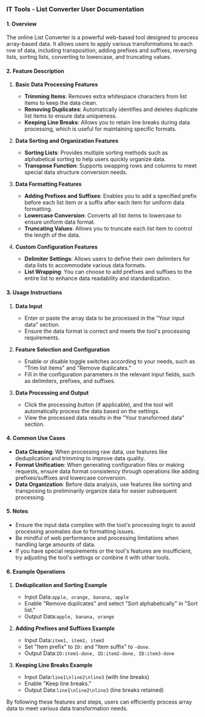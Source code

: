 ### IT Tools - List Converter User Documentation

#### 1. Overview
The online List Converter is a powerful web-based tool designed to process array-based data. It allows users to apply various transformations to each row of data, including transposition, adding prefixes and suffixes, reversing lists, sorting lists, converting to lowercase, and truncating values.

#### 2. Feature Description

1. **Basic Data Processing Features**
   - **Trimming Items**: Removes extra whitespace characters from list items to keep the data clean.
   - **Removing Duplicates**: Automatically identifies and deletes duplicate list items to ensure data uniqueness.
   - **Keeping Line Breaks**: Allows you to retain line breaks during data processing, which is useful for maintaining specific formats.

2. **Data Sorting and Organization Features**
   - **Sorting Lists**: Provides multiple sorting methods such as alphabetical sorting to help users quickly organize data.
   - **Transpose Function**: Supports swapping rows and columns to meet special data structure conversion needs.

3. **Data Formatting Features**
   - **Adding Prefixes and Suffixes**: Enables you to add a specified prefix before each list item or a suffix after each item for uniform data formatting.
   - **Lowercase Conversion**: Converts all list items to lowercase to ensure uniform data format.
   - **Truncating Values**: Allows you to truncate each list item to control the length of the data.

4. **Custom Configuration Features**
   - **Delimiter Settings**: Allows users to define their own delimiters for data lists to accommodate various data formats.
   - **List Wrapping**: You can choose to add prefixes and suffixes to the entire list to enhance data readability and standardization.

#### 3. Usage Instructions

1. **Data Input**
   - Enter or paste the array data to be processed in the "Your input data" section.
   - Ensure the data format is correct and meets the tool's processing requirements.

2. **Feature Selection and Configuration**
   - Enable or disable toggle switches according to your needs, such as "Trim list items" and "Remove duplicates."
   - Fill in the configuration parameters in the relevant input fields, such as delimiters, prefixes, and suffixes.

3. **Data Processing and Output**
   - Click the processing button (if applicable), and the tool will automatically process the data based on the settings.
   - View the processed data results in the "Your transformed data" section.

#### 4. Common Use Cases

- **Data Cleaning**: When processing raw data, use features like deduplication and trimming to improve data quality.
- **Format Unification**: When generating configuration files or making requests, ensure data format consistency through operations like adding prefixes/suffixes and lowercase conversion.
- **Data Organization**: Before data analysis, use features like sorting and transposing to preliminarily organize data for easier subsequent processing.

#### 5. Notes

- Ensure the input data complies with the tool's processing logic to avoid processing anomalies due to formatting issues.
- Be mindful of web performance and processing limitations when handling large amounts of data.
- If you have special requirements or the tool's features are insufficient, try adjusting the tool's settings or combine it with other tools.

#### 6. Example Operations

1. **Deduplication and Sorting Example**
   - Input Data:`apple, orange, banana, apple`
   - Enable "Remove duplicates" and select "Sort alphabetically" in "Sort list."
   - Output Data:`apple, banana, orange`

2. **Adding Prefixes and Suffixes Example**
   - Input Data:`item1, item2, item3`
   - Set "Item prefix" to `ID:` and "Item suffix" to `-done`.
   - Output Data:`ID:item1-done, ID:item2-done, ID:item3-done`

3. **Keeping Line Breaks Example**
   - Input Data:`line1\nline2\nline3` (with line breaks)
   - Enable "Keep line breaks."
   - Output Data:`line1\nline2\nline3` (line breaks retained)

By following these features and steps, users can efficiently process array data to meet various data transformation needs.